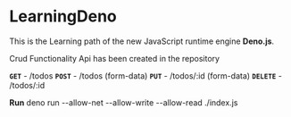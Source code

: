 # LearningDeno

This is the Learning path of the new JavaScript runtime engine **Deno.js**.

Crud Functionality Api has been created in the repository

**`GET`** - /todos
**`POST`** - /todos (form-data)
**`PUT`** - /todos/:id (form-data)
**`DELETE`** - /todos/:id

**Run**
deno run --allow-net --allow-write --allow-read ./index.js
